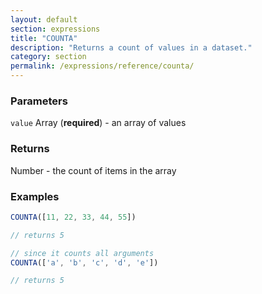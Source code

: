 ```yaml
---
layout: default
section: expressions
title: "COUNTA"
description: "Returns a count of values in a dataset."
category: section
permalink: /expressions/reference/counta/
---
```


### Parameters

`value` Array (__required__) - an array of values

### Returns

Number - the count of items in the array

### Examples

```js
COUNTA([11, 22, 33, 44, 55])

// returns 5
```


```js
// since it counts all arguments
COUNTA(['a', 'b', 'c', 'd', 'e'])

// returns 5
```